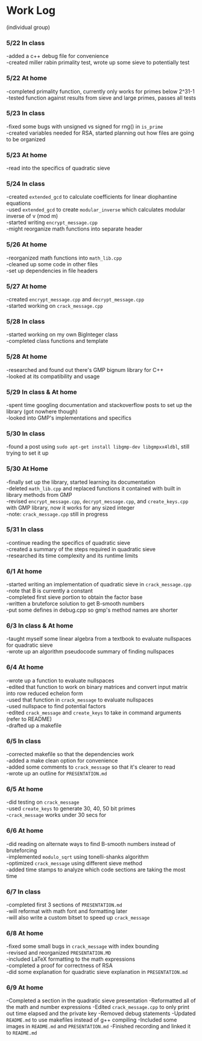 # Work Log
(individual group)
### 5/22 In class
-added a c++ debug file for convenience  
-created miller rabin primality test, wrote up some sieve to potentially test  

### 5/22 At home
-completed primality function, currently only works for primes below 2^31-1  
-tested function against results from sieve and large primes, passes all tests  

### 5/23 In class
-fixed some bugs with unsigned vs signed for rng() in `is_prime`  
-created variables needed for RSA, started planning out how files are going to be organized  

### 5/23 At home
-read into the specifics of quadratic sieve  

### 5/24 In class
-created `extended_gcd` to calculate coefficients for linear diophantine equations  
-used `extended_gcd` to create `modular_inverse` which calculates modular inverse of v (mod m)  
-started writing `encrypt_message.cpp`  
-might reorganize math functions into separate header  

### 5/26 At home
-reorganized math functions into `math_lib.cpp`  
-cleaned up some code in other files  
-set up dependencies in file headers  

### 5/27 At home
-created `encrypt_message.cpp` and `decrypt_message.cpp`  
-started working on `crack_message.cpp`  

### 5/28 In class
-started working on my own BigInteger class  
-completed class functions and template  

### 5/28 At home
-researched and found out there's GMP bignum library for C++  
-looked at its compatibility and usage  

### 5/29 In class & At home
-spent time googling documentation and stackoverflow posts to set up the library (got nowhere though)  
-looked into GMP's implementations and specifics  

### 5/30 In class
-found a post using `sudo apt-get install libgmp-dev libgmpxx4ldbl`, still trying to set it up  

### 5/30 At Home
-finally set up the library, started learning its documentation  
-deleted `math_lib.cpp` and replaced functions it contained with built in library methods from GMP  
-revised `encrypt_message.cpp`, `decrypt_message.cpp`, and `create_keys.cpp` with GMP library, now it works for any sized integer  
-note: `crack_message.cpp` still in progress  

### 5/31 In class
-continue reading the specifics of quadratic sieve  
-created a summary of the steps required in quadratic sieve  
-researched its time complexity and its runtime limits  

### 6/1 At home
-started writing an implementation of quadratic sieve in `crack_message.cpp`  
-note that B is currently a constant  
-completed first sieve portion to obtain the factor base  
-written a bruteforce solution to get B-smooth numbers  
-put some defines in debug.cpp so gmp's method names are shorter  

### 6/3 In class & At home
-taught myself some linear algebra from a textbook to evaluate nullspaces for quadratic sieve  
-wrote up an algorithm pseudocode summary of finding nullspaces  

### 6/4 At home
-wrote up a function to evaluate nullspaces  
-edited that function to work on binary matrices and convert input matrix into row reduced echelon form  
-used that function in `crack_message` to evaluate nullspaces  
-used nullspace to find potential factors  
-edited `crack_message` and `create_keys` to take in command arguments (refer to README)  
-drafted up a makefile  

### 6/5 In class
-corrected makefile so that the dependencies work  
-added a make clean option for convenience  
-added some comments to `crack_message` so that it's clearer to read   
-wrote up an outline for `PRESENTATION.md`  

### 6/5 At home
-did testing on `crack_message`  
-used `create_keys` to generate 30, 40, 50 bit primes  
-`crack_message` works under 30 secs for   

### 6/6 At home
-did reading on alternate ways to find B-smooth numbers instead of bruteforcing  
-implemented `modulo_sqrt` using tonelli-shanks algorithm  
-optimized `crack_message` using different sieve method  
-added time stamps to analyze which code sections are taking the most time  

### 6/7 In class
-completed first 3 sections of `PRESENTATION.md`  
-will reformat with math font and formatting later  
-will also write a custom bitset to speed up `crack_message`   

### 6/8 At home
-fixed some small bugs in `crack_message` with index bounding  
-revised and reorganized `PRESENTATION.MD`  
-included LaTeX formatting to the math expressions  
-completed a proof for correctness of RSA  
-did some explanation for quadratic sieve explanation in `PRESENTATION.md`

### 6/9 At home
-Completed a section in the quadratic sieve presentation
-Reformatted all of the math and number expressions
-Edited `crack_message.cpp` to only print out time elapsed and the private key
-Removed debug statements
-Updated `README.md` to use makefiles instead of g++ compiling
-Included some images in `README.md` and `PRESENTATION.md`
-Finished recording and linked it to `README.md`
